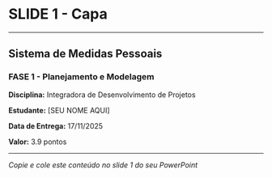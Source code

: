 # SLIDE 1 - Capa

---

## Sistema de Medidas Pessoais
### FASE 1 - Planejamento e Modelagem

**Disciplina:** Integradora de Desenvolvimento de Projetos

**Estudante:** [SEU NOME AQUI]

**Data de Entrega:** 17/11/2025

**Valor:** 3.9 pontos

---

*Copie e cole este conteúdo no slide 1 do seu PowerPoint*
